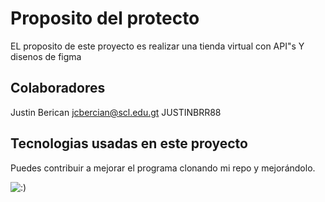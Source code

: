 # Proposito del protecto 

EL proposito de este proyecto es realizar una tienda virtual con API"s Y disenos de figma

## Colaboradores
Justin Berican
jcbercian@scl.edu.gt
JUSTINBRR88

## Tecnologias usadas en este proyecto
Puedes contribuir a mejorar el programa clonando mi repo y mejorándolo.

![:)](https://pa1.aminoapps.com/6415/5dafe605d6ddba5ba828f2378c7b98fed8f5074a_hq.gif)
